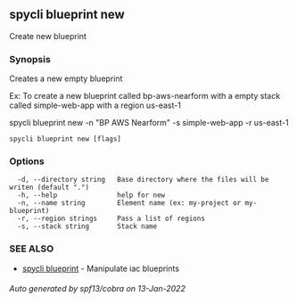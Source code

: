 ## spycli blueprint new

Create new blueprint

### Synopsis



Creates a new empty blueprint

Ex: To create a new blueprint called bp-aws-nearform with a empty stack called simple-web-app with a region us-east-1

  spycli blueprint new -n "BP AWS Nearform" -s simple-web-app -r us-east-1
  


```
spycli blueprint new [flags]
```

### Options

```
  -d, --directory string   Base directory where the files will be writen (default ".")
  -h, --help               help for new
  -n, --name string        Element name (ex: my-project or my-blueprint)
  -r, --region strings     Pass a list of regions
  -s, --stack string       Stack name
```

### SEE ALSO

* [spycli blueprint](spycli_blueprint.md)	 - Manipulate iac blueprints

###### Auto generated by spf13/cobra on 13-Jan-2022
